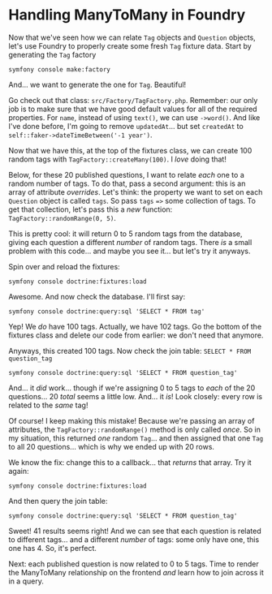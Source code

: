 # Handling ManyToMany in Foundry

Now that we've seen how we can relate `Tag` objects and `Question` objects, let's
use Foundry to properly create some fresh `Tag` fixture data. Start by generating
the `Tag` factory

```terminal
symfony console make:factory
```

And... we want to generate the one for `Tag`. Beautiful!

Go check out that class: `src/Factory/TagFactory.php`. Remember: our only job is
to make sure that we have good default values for all of the required properties.
For `name`, instead of using `text()`, we can use `->word()`. And like I've done
before, I'm going to remove `updatedAt`... but set `createdAt` to
`self::faker->dateTimeBetween('-1 year')`.

Now that we have this, at the top of the fixtures class, we can create 100
random tags with `TagFactory::createMany(100)`. I *love* doing that!

Below, for these 20 published questions, I want to relate *each* one to a random
number of tags. To do that, pass a second argument: this is an array of attribute
*overrides*. Let's think: the property we want to set on each `Question` object
is called `tags`. So pass `tags` `=>` some collection of tags. To get that
collection, let's pass this a *new* function: `TagFactory::randomRange(0, 5)`.

This is pretty cool: it will return 0 to 5 random tags from the database, giving
each question a different *number* of random tags. There *is* a small problem with
this code... and maybe you see it... but let's try it anyways.

Spin over and reload the fixtures:

```terminal
symfony console doctrine:fixtures:load
```

Awesome. And now check the database. I'll first say:

```terminal
symfony console doctrine:query:sql 'SELECT * FROM tag'
```

Yep! We *do* have 100 tags. Actually, we have 102 tags. Go the bottom of the fixtures
class and delete our code from earlier: we don't need that anymore.

Anyways, this created 100 tags. Now check the join table:
`SELECT * FROM question_tag`

```terminal-silent
symfony console doctrine:query:sql 'SELECT * FROM question_tag'
```

And... it *did* work... though if we're assigning 0 to 5 tags to *each* of the 20
questions... 20 *total* seems a little low. And... it *is*! Look closely: every
row is related to the *same* tag!

Of course! I keep making this mistake! Because we're passing an array of attributes,
the `TagFactory::randomRange()` method is only called *once*. So in my situation,
this returned *one* random `Tag`... and then assigned that one `Tag` to all 20
questions... which is why we ended up with 20 rows.

We know the fix: change this to a callback... that *returns* that array. Try
it again:

```terminal-silent
symfony console doctrine:fixtures:load
```

And then query the join table:

```terminal-silent
symfony console doctrine:query:sql 'SELECT * FROM question_tag'
```

Sweet! 41 results seems right! And we can see that each question is related to
different tags... and a different *number* of tags: some only have one, this one
has 4. So, it's perfect.

Next: each published question is now related to 0 to 5 tags. Time to render the
ManyToMany relationship on the frontend *and* learn how to join across it in
a query.
